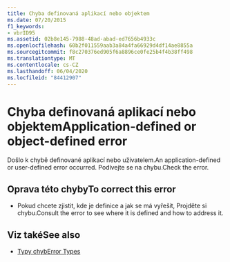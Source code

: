 ```yaml
---
title: Chyba definovaná aplikací nebo objektem
ms.date: 07/20/2015
f1_keywords:
- vbrID95
ms.assetid: 02b8e145-7988-48ad-abad-ed7656b4933c
ms.openlocfilehash: 60b2f011559aab3a84a4fa66929d4df14ae8855a
ms.sourcegitcommit: f8c270376ed905f6a8896ce0fe25b4f4b38ff498
ms.translationtype: MT
ms.contentlocale: cs-CZ
ms.lasthandoff: 06/04/2020
ms.locfileid: "84412907"
---
```

# <a name="application-defined-or-object-defined-error"></a><span data-ttu-id="3c100-102">Chyba definovaná aplikací nebo objektem</span><span class="sxs-lookup"><span data-stu-id="3c100-102">Application-defined or object-defined error</span></span>
<span data-ttu-id="3c100-103">Došlo k chybě definované aplikací nebo uživatelem.</span><span class="sxs-lookup"><span data-stu-id="3c100-103">An application-defined or user-defined error occurred.</span></span> <span data-ttu-id="3c100-104">Podívejte se na chybu.</span><span class="sxs-lookup"><span data-stu-id="3c100-104">Check the error.</span></span>  
  
## <a name="to-correct-this-error"></a><span data-ttu-id="3c100-105">Oprava této chyby</span><span class="sxs-lookup"><span data-stu-id="3c100-105">To correct this error</span></span>  
  
- <span data-ttu-id="3c100-106">Pokud chcete zjistit, kde je definice a jak se má vyřešit, Projděte si chybu.</span><span class="sxs-lookup"><span data-stu-id="3c100-106">Consult the error to see where it is defined and how to address it.</span></span>  
  
## <a name="see-also"></a><span data-ttu-id="3c100-107">Viz také</span><span class="sxs-lookup"><span data-stu-id="3c100-107">See also</span></span>

- [<span data-ttu-id="3c100-108">Typy chyb</span><span class="sxs-lookup"><span data-stu-id="3c100-108">Error Types</span></span>](../programming-guide/language-features/error-types.md)
